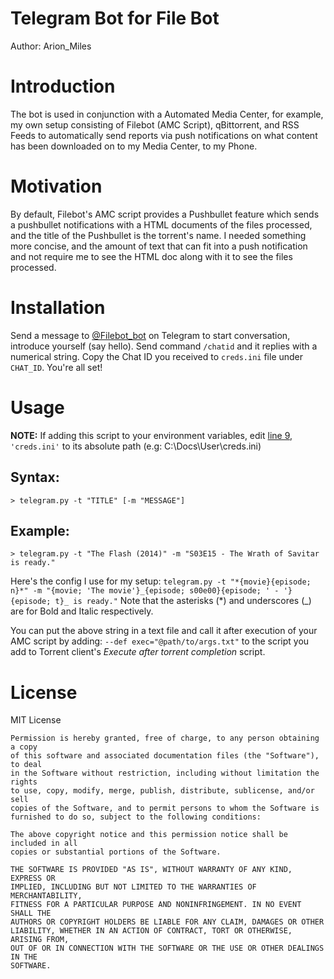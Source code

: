 # Telegram Bot for File Bot
Author: Arion_Miles

# Introduction
The bot is used in conjunction with a Automated Media Center, for example, my own setup consisting of Filebot (AMC Script), qBittorrent, and RSS Feeds to automatically send reports via push notifications on what content has been downloaded on to my Media Center, to my Phone.


# Motivation
By default, Filebot's AMC script provides a Pushbullet feature which sends a pushbullet notifications with a HTML documents of the files processed, and the title of the Pushbullet is the torrent's name. I needed something more concise, and the amount of text that can fit into a push notification and not require me to see the HTML doc along with it to see the files processed.

# Installation
Send a message to [@Filebot\_bot](https://t.me/Filebot_bot) on Telegram to start conversation, introduce yourself (say hello). Send command `/chatid` and it replies with a numerical string. Copy the Chat ID you received to `creds.ini` file under `CHAT_ID`. You're all set!

# Usage

**NOTE:** If adding this script to your environment variables, edit [line 9](https://github.com/ArionMiles/Filebot-To-Telegram/blob/master/telegram.py#L9), `'creds.ini'` to its absolute path (e.g: C:\Docs\User\creds.ini)

## Syntax:
`> telegram.py -t "TITLE" [-m "MESSAGE"]`

## Example:
`> telegram.py -t "The Flash (2014)" -m "S03E15 - The Wrath of Savitar is ready."`

Here's the config I use for my setup:
`telegram.py -t "*{movie}{episode; n}*" -m "{movie; 'The movie'}_{episode; s00e00}{episode; ' - '}{episode; t}_ is ready."`
Note that the asterisks (*) and underscores (_) are for Bold and Italic respectively.

You can put the above string in a text file and call it after execution of your AMC script by adding:
`--def exec="@path/to/args.txt"` to the script you add to Torrent client's *Execute after torrent completion* script.

# License
MIT License

```
Permission is hereby granted, free of charge, to any person obtaining a copy
of this software and associated documentation files (the "Software"), to deal
in the Software without restriction, including without limitation the rights
to use, copy, modify, merge, publish, distribute, sublicense, and/or sell
copies of the Software, and to permit persons to whom the Software is
furnished to do so, subject to the following conditions:

The above copyright notice and this permission notice shall be included in all
copies or substantial portions of the Software.

THE SOFTWARE IS PROVIDED "AS IS", WITHOUT WARRANTY OF ANY KIND, EXPRESS OR
IMPLIED, INCLUDING BUT NOT LIMITED TO THE WARRANTIES OF MERCHANTABILITY,
FITNESS FOR A PARTICULAR PURPOSE AND NONINFRINGEMENT. IN NO EVENT SHALL THE
AUTHORS OR COPYRIGHT HOLDERS BE LIABLE FOR ANY CLAIM, DAMAGES OR OTHER
LIABILITY, WHETHER IN AN ACTION OF CONTRACT, TORT OR OTHERWISE, ARISING FROM,
OUT OF OR IN CONNECTION WITH THE SOFTWARE OR THE USE OR OTHER DEALINGS IN THE
SOFTWARE.
```
